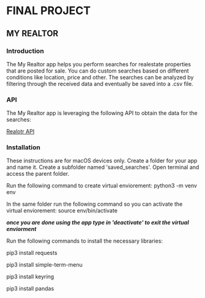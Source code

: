 # FINAL PROJECT
## MY REALTOR

### Introduction

The My Realtor app helps you perform searches for realestate properties that are posted for sale. You can do custom searches based on different conditions like location, price and other. The searches can be analyzed by filtering through the received data and eventually be saved into a .csv file.

### API

The My Realtor app is leveraging the following API to obtain the data for the searches:

[Realotr API](https://rapidapi.com/apidojo/api/realtor/endpoints)

### Installation

These instructions are for macOS devices only. Create a folder for your app and name it. Create a subfolder named 'saved_searches'. Open terminal and access the parent folder.

Run the following command to create virtual enviorement: python3 -m venv env

In the same folder run the following command so you can activate the virtual enviorement: source env/bin/activate

***once you are done using the app type in 'deactivate' to exit the virtual enviorment***

Run the following commands to install the necessary libraries:

pip3 install requests

pip3 install simple-term-menu

pip3 install keyring

pip3 install pandas
